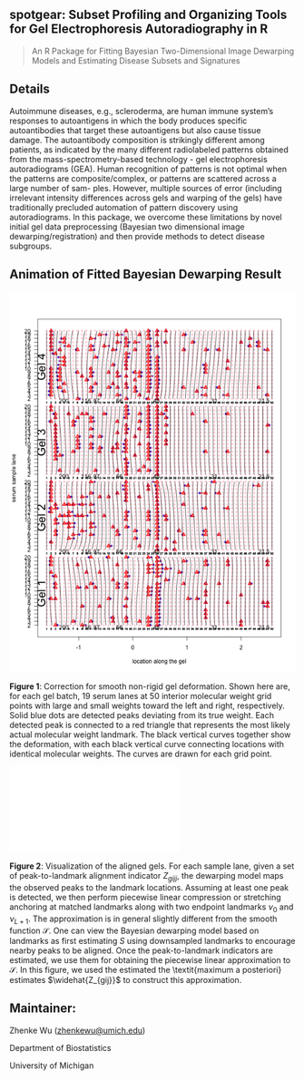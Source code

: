 **spotgear**: Subset Profiling and Organizing Tools for Gel Electrophoresis Autoradiography in R
------
> An R Package for Fitting Bayesian Two-Dimensional Image Dewarping Models and 
Estimating Disease Subsets and Signatures

Details
-------------------------------------

Autoimmune diseases, e.g., scleroderma, are human immune system’s
    responses to autoantigens in which the body produces specific autoantibodies
    that target these autoantigens but also cause tissue damage. The autoantibody
    composition is strikingly different among patients, as indicated by the many
    different radiolabeled patterns obtained from the mass-spectrometry-based
    technology - gel electrophoresis autoradiograms (GEA). Human recognition of
    patterns is not optimal when the patterns are composite/complex, or patterns
    are scattered across a large number of sam- ples. However, multiple sources of
    error (including irrelevant intensity differences across gels and warping of
    the gels) have traditionally precluded automation of pattern discovery using
    autoradiograms. In this package, we overcome these limitations by novel initial
    gel data preprocessing (Bayesian two dimensional image dewarping/registration) and then provide methods to
    detect disease subgroups.

Animation of Fitted Bayesian Dewarping Result
-------------------------------

![](inst/example_figure/animation.gif)

**Figure 1**: Correction for smooth non-rigid gel deformation. Shown here are, for each gel batch, 19 serum lanes at 50 interior molecular weight grid points with large and small weights toward the left and right, respectively. Solid blue dots are detected peaks deviating from its true weight. Each detected peak is connected to a red triangle that represents the most likely actual molecular weight landmark. The black vertical curves together show the deformation, with each black vertical curve connecting locations with identical molecular weights. The curves are drawn for each grid point.

![](inst/example_figure/pwl_after_dewarping.pdf)

**Figure 2**: Visualization of the aligned gels. For each sample lane, given a set of peak-to-landmark alignment indicator ${Z_{gij}}_j$, the dewarping model maps the observed peaks to the landmark locations. Assuming at least one peak is detected, we then perform piecewise linear compression or stretching anchoring at matched landmarks along with two endpoint landmarks $\nu_0$ and $\nu_{L+1}$. The approximation is in general slightly different from the smooth function $\mathcal{S}$. One can view the Bayesian dewarping model based on landmarks as first estimating $S$ using downsampled landmarks to encourage nearby peaks to be aligned. Once the peak-to-landmark indicators are estimated, we use them for obtaining the piecewise linear approximation to $\mathcal{S}$. In this figure, we used the estimated the \textit{maximum a posteriori} estimates  $\widehat{Z_{gij}}$ to construct this approximation.



Maintainer:
--------------------------

Zhenke Wu (zhenkewu@umich.edu)

Department of Biostatistics

University of Michigan

